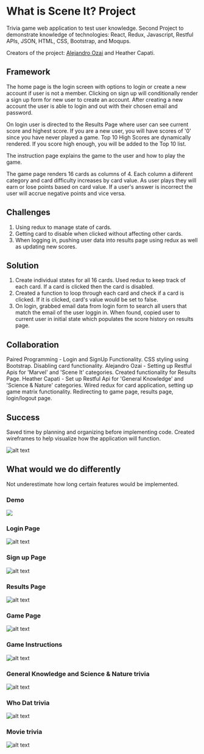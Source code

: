 # What is Scene It? Project

Trivia game web application to test user knowledge. Second Project to demonstrate knowledge of technologies: React, Redux, Javascript, Restful APIs, JSON, HTML, CSS, Bootstrap, and Moqups.

Creators of the project: [Alejandro Ozai](https://github.com/FireLordOzai01) and Heather Capati.

## Framework 

The home page is the login screen with options to login or create a new account if user is not a member. Clicking on sign up will conditionally render a sign up form for new user to create an account. After creating a new account the user is able to login and out with their chosen email and password. 

On login user is directed to the Results Page where user can see current score and highest score. If you are a new user, you will have scores of '0' since you have never played a game. Top 10 High Scores are dynamically rendered. If you score high enough, you will be added to the Top 10 list. 

The instruction page explains the game to the user and how to play the game. 

The game page renders 16 cards as columns of 4. Each column a diiferent category and card difficulty increases by card value. 
As user plays they will earn or lose points based on card value. If a user's answer is incorrect the user will accrue negative points and vice versa. 

## Challenges 

1. Using redux to manage state of cards. 
2. Getting card to disable when clicked without affecting other cards. 
3. When logging in, pushing user data into results page using redux as well as updating new scores.

## Solution

1. Create individual states for all 16 cards. Used redux to keep track of each card. If a card is clicked then the card is disabled. 
2. Created a function to loop through each card and check if a card is clicked. If it is clicked, card's value would be set to false.
3. On login, grabbed email data from login form to search all users that match the email of the user loggin in. When found, copied user to current user in initial state which populates the score history on results page. 

## Collaboration 

Paired Programming - Login and SignUp Functionality. CSS styling using Bootstrap. Disabling card functionality.
Alejandro Ozai - Setting up Restful Apis for 'Marvel' and 'Scene It' categories. Created functionality for Results Page. 
Heather Capati - Set up Restful Api for 'General Knowledge' and 'Science & Nature' categories. Wired redux for card application, setting up game matrix functionality. Redirecting to game page, results page, login/logout page. 

## Success

Saved time by planning and organizing before implementing code. Created wireframes to help visualize how the application will function. 

![alt text](/src/wireframe/siteTree.png)

## What would we do differently 

Not underestimate how long certain features would be implemented. 

### Demo

![](/screenshots/demo.gif)

### Login Page

![alt text](/screenshots/loginScreen.png)

### Sign up Page

![alt text](/screenshots/signUpPage.png)

### Results Page

![alt text](/screenshots/resultsPage.png)

### Game Page

![alt text](/screenshots/GamePage.png)

### Game Instructions

![alt text](/screenshots/instructions.png)

### General Knowledge and Science & Nature trivia

![alt text](/screenshots/questionPage.png)

### Who Dat trivia

![alt text](/screenshots/whoDatPage.png)

### Movie trivia

![alt text](/screenshots/movieQuestionPage.png)

